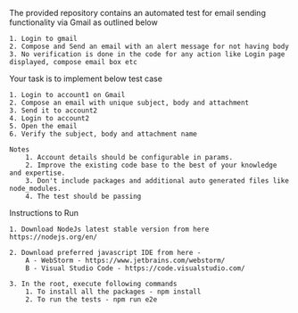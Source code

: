 The provided repository contains an automated test for email sending functionality via Gmail as outlined below

    1. Login to gmail
    2. Compose and Send an email with an alert message for not having body
    3. No verification is done in the code for any action like Login page displayed, compose email box etc 


Your task is to implement below test case

    1. Login to account1 on Gmail
    2. Compose an email with unique subject, body and attachment
    3. Send it to account2
    4. Login to account2
    5. Open the email
    6. Verify the subject, body and attachment name

    Notes
        1. Account details should be configurable in params.
        2. Improve the existing code base to the best of your knowledge and expertise.
		3. Don't include packages and additional auto generated files like node_modules.
		4. The test should be passing

Instructions to Run

    1. Download NodeJs latest stable version from here https://nodejs.org/en/

    2. Download preferred javascript IDE from here -
        A - WebStorm - https://www.jetbrains.com/webstorm/
        B - Visual Studio Code - https://code.visualstudio.com/

    3. In the root, execute following commands
        1. To install all the packages - npm install
        2. To run the tests - npm run e2e
